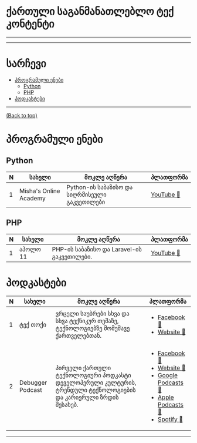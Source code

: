 # ქართული საგანმანათლებლო ტექ კონტენტი
---


***

# სარჩევი
- [პროგრამული ენები](#პროგრამული-ენები)
    - [Python](#python)
    - [PHP](#php)
- [პოდკასტები](#ზოგადი)

***

[(Back to top)](#table-of-contents)


# პროგრამული ენები

## Python

N | სახელი | მოკლე აღწერა | პლათფორმა
--- | --- | --- | ---
1 | Misha's Online Academy | Python-ის საბაზისო და სიღრმისეული გაკვეთილები | [YouTube :link:](https://www.youtube.com/@MishaKantaria)


## PHP

N | სახელი | მოკლე აღწერა | პლათფორმა
--- | --- | --- | ---
1 | აპოლო 11 | PHP-ის საბაზისო და Laravel-ის გაკვეთილები. | [YouTube :link:](https://www.youtube.com/@user-cn4rr4hd1d)


# პოდკასტები
N | სახელი | მოკლე აღწერა | პლათფორმა
--- | --- | --- | ---
1 | ტექ თოქი | ვრცელი საუბრები სხვა და სხვა ტექნიკურ თემაზე, ტექნოლოგიებზე მომუშავე ქართველებთან. | <ul><li>[Facebook :link: ](https://www.facebook.com/TechTalkGeorgia)</li><li>[Website :link: ](https://techtalk.ge/?fbclid=IwAR2gxKrR2hUB6L5qDeqzgJXW4bMCissBAZYUgNetvDi_lo3QCfzIgZrKxbU)</li></ul>
2 | Debugger Podcast | პირველი ქართული ტექნოლოგიური პოდკასტი დეველოპერული კულტურის, ტრენდული ტექნოლოგიების და კარიერული ზრდის შესახებ. | <ul><li>[Facebook :link: ](https://www.facebook.com/debuggerpodcast)</li><li>[Website :link: ](https://debuggerpodcast.buzzsprout.com/)</li><li>[Google Podcasts :link: ](https://podcasts.google.com/feed/aHR0cHM6Ly9mZWVkcy5idXp6c3Byb3V0LmNvbS84NzUyMTIucnNz)</li><li>[Apple Podcasts :link: ](https://podcasts.apple.com/us/podcast/debugger-podcast/id1447502263?uo=4)</li><li>[Spotify :link: ](https://open.spotify.com/show/6w7FbfDjR4aYJHLXWqyD6X)</li></ul>

---